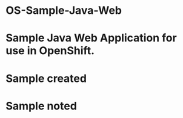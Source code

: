 # OS-Sample-Java-Web
# Sample Java Web Application for use in OpenShift.
# Sample created
# Sample noted
